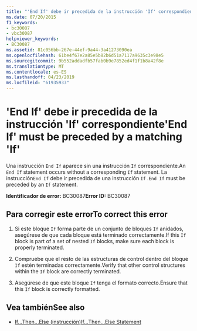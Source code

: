 ```yaml
---
title: "'End If' debe ir precedida de la instrucción 'If' correspondiente"
ms.date: 07/20/2015
f1_keywords:
- bc30087
- vbc30087
helpviewer_keywords:
- BC30087
ms.assetid: 81c056bb-267e-44ef-9a44-3a41273090ea
ms.openlocfilehash: 61be4f67e2a85e5b82b6d51a7117a9635c3e98e5
ms.sourcegitcommit: 9b552addadfb57fab0b9e7852ed4f1f1b8a42f8e
ms.translationtype: MT
ms.contentlocale: es-ES
ms.lasthandoff: 04/23/2019
ms.locfileid: "61935933"
---
```

# <a name="end-if-must-be-preceded-by-a-matching-if"></a><span data-ttu-id="4d7d5-102">'End If' debe ir precedida de la instrucción 'If' correspondiente</span><span class="sxs-lookup"><span data-stu-id="4d7d5-102">'End If' must be preceded by a matching 'If'</span></span>
<span data-ttu-id="4d7d5-103">Una instrucción `End If` aparece sin una instrucción `If` correspondiente.</span><span class="sxs-lookup"><span data-stu-id="4d7d5-103">An `End If` statement occurs without a corresponding `If` statement.</span></span> <span data-ttu-id="4d7d5-104">La instrucción`End If` debe ir precedida de una instrucción `If` .</span><span class="sxs-lookup"><span data-stu-id="4d7d5-104">`End If` must be preceded by an `If` statement.</span></span>  
  
 <span data-ttu-id="4d7d5-105">**Identificador de error:** BC30087</span><span class="sxs-lookup"><span data-stu-id="4d7d5-105">**Error ID:** BC30087</span></span>  
  
## <a name="to-correct-this-error"></a><span data-ttu-id="4d7d5-106">Para corregir este error</span><span class="sxs-lookup"><span data-stu-id="4d7d5-106">To correct this error</span></span>  
  
1. <span data-ttu-id="4d7d5-107">Si este bloque `If` forma parte de un conjunto de bloques `If` anidados, asegúrese de que cada bloque está terminado correctamente.</span><span class="sxs-lookup"><span data-stu-id="4d7d5-107">If this `If` block is part of a set of nested `If` blocks, make sure each block is properly terminated.</span></span>  
  
2. <span data-ttu-id="4d7d5-108">Compruebe que el resto de las estructuras de control dentro del bloque `If` estén terminadas correctamente.</span><span class="sxs-lookup"><span data-stu-id="4d7d5-108">Verify that other control structures within the `If` block are correctly terminated.</span></span>  
  
3. <span data-ttu-id="4d7d5-109">Asegúrese de que este bloque `If` tenga el formato correcto.</span><span class="sxs-lookup"><span data-stu-id="4d7d5-109">Ensure that this `If` block is correctly formatted.</span></span>  
  
## <a name="see-also"></a><span data-ttu-id="4d7d5-110">Vea también</span><span class="sxs-lookup"><span data-stu-id="4d7d5-110">See also</span></span>

- [<span data-ttu-id="4d7d5-111">If...Then...Else (instrucción)</span><span class="sxs-lookup"><span data-stu-id="4d7d5-111">If...Then...Else Statement</span></span>](../../visual-basic/language-reference/statements/if-then-else-statement.md)
